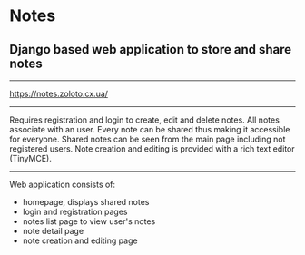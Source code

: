 # Notes
## Django based web application to store and share notes
***
https://notes.zoloto.cx.ua/
***

Requires registration and login to create, edit and delete notes.
All notes associate with an user.
Every note can be shared thus making it accessible for everyone.
Shared notes can be seen from the main page including not registered users.
Note creation and editing is provided with a rich text editor (TinyMCE).
***

Web application consists of:
- homepage, displays shared notes
- login and registration pages
- notes list page to view user's notes
- note detail page
- note creation and editing page
